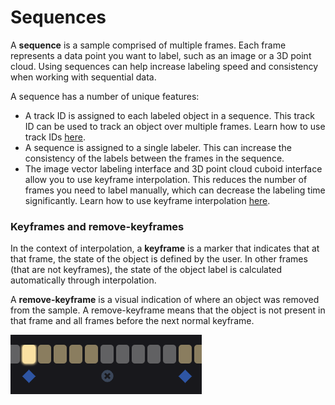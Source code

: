 # Sequences

A **sequence** is a sample comprised of multiple frames. Each frame represents a data point you want to label, such as an image or a 3D point cloud. Using sequences can help increase labeling speed and consistency when working with sequential data.

A sequence has a number of unique features:

* A track ID is assigned to each labeled object in a sequence. This track ID can be used to track an object over multiple frames. Learn how to use track IDs [here](../how-to-annotate/label-sequences-of-data/use-track-ids-in-sequences.md).
* A sequence is assigned to a single labeler. This can increase the consistency of the labels between the frames in the sequence.
* The image vector labeling interface and 3D point cloud cuboid interface allow you to use keyframe interpolation. This reduces the number of frames you need to label manually, which can decrease the labeling time significantly. Learn how to use keyframe interpolation [here](../how-to-annotate/label-sequences-of-data/use-keyframe-interpolation.md).

### Keyframes and remove-keyframes

In the context of interpolation, a **keyframe** is a marker that indicates that at that frame, the state of the object is defined by the user. In other frames (that are not keyframes), the state of the object label is calculated automatically through interpolation.&#x20;

A **remove-keyframe** is a visual indication of where an object was removed from the sample. A remove-keyframe means that the object is not present in that frame and all frames before the next normal keyframe.

![An example of keyframes (blue diamonds) and a remove-keyframe (grey circle with cross). The yellow color indicates the frames in which the object is present.](<../.gitbook/assets/image (25) (1).png>)

